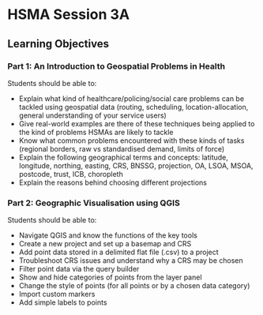 # HSMA Session 3A

## Learning Objectives

### Part 1: An Introduction to Geospatial Problems in Health

Students should be able to:

- Explain what kind of healthcare/policing/social care problems can be tackled using geospatial data (routing, scheduling, location-allocation, general understanding of your service users)
- Give real-world examples are there of these techniques being applied to the kind of problems HSMAs are likely to tackle
- Know what common problems encountered with these kinds of tasks (regional borders, raw vs standardised demand, limits of force)
- Explain the following geographical terms and concepts: latitude, longitude, northing, easting, CRS, BNSSG, projection, OA, LSOA, MSOA, postcode, trust, ICB, choropleth
- Explain the reasons behind choosing different projections

### Part 2: Geographic Visualisation using QGIS

Students should be able to:

- Navigate QGIS and know the functions of the key tools
- Create a new project and set up a basemap and CRS
- Add point data stored in a delimited flat file (.csv) to a project
- Troubleshoot CRS issues and understand why a CRS may be chosen
- Filter point data via the query builder
- Show and hide categories of points from the layer panel
- Change the style of points (for all points or by a chosen data category)
- Import custom markers
- Add simple labels to points
